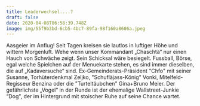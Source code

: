 ```yaml
---
title: Leaderwechsel....?
draft: false
date: 2020-04-08T06:58:39.748Z
image: img/55f9b3bd-6cb5-4bc7-89fa-98f160a8606a.jpeg
---
```

Aasgeier im Anflug! Seit Tagen kreisen sie lautlos in luftiger Höhe und wittern Morgenluft. Wehe wenn unser Kommandant „Chaschtä“ nur einen Hauch von Schwäche zeigt. Sein Schicksal wäre besiegelt. Fussball, Börse, egal welche Spielchen auf der Menuekarte stehen, es sind immer dieselben, die auf „Kadaversuche“ sind. Ex-Gemeinderats-Präsident "Chfo" mit seiner Susanne, Torhüterdenkmal Zeljko, "Schufläjass-König" Vonki, Mitelfeld-Regisseur  Benzina oder die "Turteltäubchen" Gina+Bruno Meier. Der gefährlichste „Vogel“ in der Runde ist der ehemalige Wallstreet-Junkie “Dog", der im Hintergrund mit stoischer Ruhe auf seine Chance wartet.